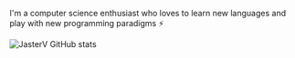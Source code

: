 
I'm a computer science enthusiast who loves to learn new languages and play with new programming paradigms :zap:

![JasterV GitHub stats](https://github-readme-stats.vercel.app/api?username=JasterV&count_private=true&show_icons=true&theme=synthwave)


